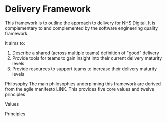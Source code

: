 # Delivery Framework
This framework is to outline the approach to delivery for NHS Digital.  It is complementary to and complemented by the software engineering quality framework.

It aims to:
1. Describe a shared (across multiple teams) definition of "good" delivery
2. Provide tools for teams to gain insight into their current delivery maturity levels
3. Provide resources to support teams to increase their delivery maturity levels

Philosophy
The main philosophies underpinning this framework are derived from the agile manifesto LINK.  This provides five core values and twelve principles

Values



Principles
